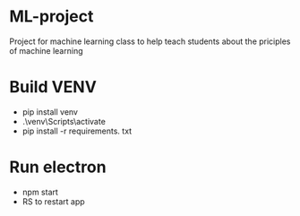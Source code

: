 # ML-project
Project for machine learning class to help teach students about the priciples of machine learning



# Build VENV
* pip install venv
*  .\venv\Scripts\activate
* pip install -r requirements. txt
# Run electron
* npm start
* RS to restart app
